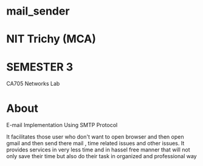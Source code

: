 # mail_sender
# NIT Trichy (MCA)
# SEMESTER 3 
CA705 Networks Lab 

# About
E-mail Implementation Using SMTP Protocol 

It facilitates those user who don't want to open browser and then open gmail 
and then send there mail , time related issues and other issues. It provides 
services in very less time and in hassel free manner that will not only save 
their time but also do their task in organized and professional way 




